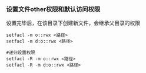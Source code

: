 
### 设置文件other权限和默认访问权限
设置完毕后，在该目录下创建新文件，会继承父目录的权限 
```
setfacl -m o::rwx <路径>
setfacl -m d:o::rwx <路径>

#递归设置权限
setfacl -R -m o::rwx <路径>
setfacl -R -m d:o::rwx <路径>
```
